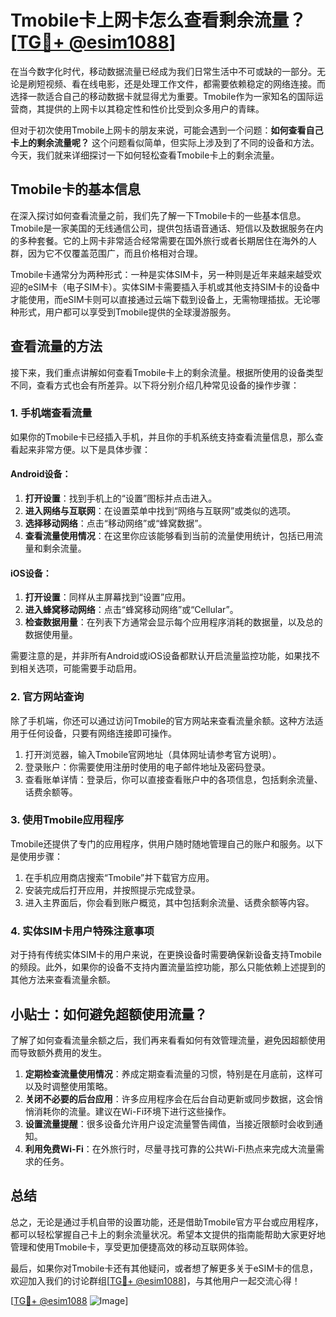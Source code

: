# Tmobile卡上网卡怎么查看剩余流量？[[TG💪+ @esim1088](https://t.me/s/esim1088)]

在当今数字化时代，移动数据流量已经成为我们日常生活中不可或缺的一部分。无论是刷短视频、看在线电影，还是处理工作文件，都需要依赖稳定的网络连接。而选择一款适合自己的移动数据卡就显得尤为重要。Tmobile作为一家知名的国际运营商，其提供的上网卡以其稳定性和性价比受到众多用户的青睐。

但对于初次使用Tmobile上网卡的朋友来说，可能会遇到一个问题：**如何查看自己卡上的剩余流量呢？** 这个问题看似简单，但实际上涉及到了不同的设备和方法。今天，我们就来详细探讨一下如何轻松查看Tmobile卡上的剩余流量。

## Tmobile卡的基本信息

在深入探讨如何查看流量之前，我们先了解一下Tmobile卡的一些基本信息。Tmobile是一家美国的无线通信公司，提供包括语音通话、短信以及数据服务在内的多种套餐。它的上网卡非常适合经常需要在国外旅行或者长期居住在海外的人群，因为它不仅覆盖范围广，而且价格相对合理。

Tmobile卡通常分为两种形式：一种是实体SIM卡，另一种则是近年来越来越受欢迎的eSIM卡（电子SIM卡）。实体SIM卡需要插入手机或其他支持SIM卡的设备中才能使用，而eSIM卡则可以直接通过云端下载到设备上，无需物理插拔。无论哪种形式，用户都可以享受到Tmobile提供的全球漫游服务。

## 查看流量的方法

接下来，我们重点讲解如何查看Tmobile卡上的剩余流量。根据所使用的设备类型不同，查看方式也会有所差异。以下将分别介绍几种常见设备的操作步骤：

### 1. 手机端查看流量

如果你的Tmobile卡已经插入手机，并且你的手机系统支持查看流量信息，那么查看起来非常方便。以下是具体步骤：

#### Android设备：
1. **打开设置**：找到手机上的“设置”图标并点击进入。
2. **进入网络与互联网**：在设置菜单中找到“网络与互联网”或类似的选项。
3. **选择移动网络**：点击“移动网络”或“蜂窝数据”。
4. **查看流量使用情况**：在这里你应该能够看到当前的流量使用统计，包括已用流量和剩余流量。

#### iOS设备：
1. **打开设置**：同样从主屏幕找到“设置”应用。
2. **进入蜂窝移动网络**：点击“蜂窝移动网络”或“Cellular”。
3. **检查数据用量**：在列表下方通常会显示每个应用程序消耗的数据量，以及总的数据使用量。

需要注意的是，并非所有Android或iOS设备都默认开启流量监控功能，如果找不到相关选项，可能需要手动启用。

### 2. 官方网站查询

除了手机端，你还可以通过访问Tmobile的官方网站来查看流量余额。这种方法适用于任何设备，只要有网络连接即可操作。

1. 打开浏览器，输入Tmobile官网地址（具体网址请参考官方说明）。
2. 登录账户：你需要使用注册时使用的电子邮件地址及密码登录。
3. 查看账单详情：登录后，你可以直接查看账户中的各项信息，包括剩余流量、话费余额等。

### 3. 使用Tmobile应用程序

Tmobile还提供了专门的应用程序，供用户随时随地管理自己的账户和服务。以下是使用步骤：

1. 在手机应用商店搜索“Tmobile”并下载官方应用。
2. 安装完成后打开应用，并按照提示完成登录。
3. 进入主界面后，你会看到账户概览，其中包括剩余流量、话费余额等内容。

### 4. 实体SIM卡用户特殊注意事项

对于持有传统实体SIM卡的用户来说，在更换设备时需要确保新设备支持Tmobile的频段。此外，如果你的设备不支持内置流量监控功能，那么只能依赖上述提到的其他方法来查看流量余额。

## 小贴士：如何避免超额使用流量？

了解了如何查看流量余额之后，我们再来看看如何有效管理流量，避免因超额使用而导致额外费用的发生。

1. **定期检查流量使用情况**：养成定期查看流量的习惯，特别是在月底前，这样可以及时调整使用策略。
2. **关闭不必要的后台应用**：许多应用程序会在后台自动更新或同步数据，这会悄悄消耗你的流量。建议在Wi-Fi环境下进行这些操作。
3. **设置流量提醒**：很多设备允许用户设定流量警告阈值，当接近限额时会收到通知。
4. **利用免费Wi-Fi**：在外旅行时，尽量寻找可靠的公共Wi-Fi热点来完成大流量需求的任务。

## 总结

总之，无论是通过手机自带的设置功能，还是借助Tmobile官方平台或应用程序，都可以轻松掌握自己卡上的剩余流量状况。希望本文提供的指南能帮助大家更好地管理和使用Tmobile卡，享受更加便捷高效的移动互联网体验。

最后，如果你对Tmobile卡还有其他疑问，或者想了解更多关于eSIM卡的信息，欢迎加入我们的讨论群组[[TG💪+ @esim1088](https://t.me/s/esim1088)]，与其他用户一起交流心得！

[[TG💪+ @esim1088](https://t.me/s/esim1088) ![Image](https://i.postimg.cc/4NQfJmqS/Snipaste-2025-05-13-00-14-12.png)]
